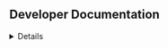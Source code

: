 ## Developer Documentation

<details>

To setup a local development environment:

* clone the repository
* change directories using `cd sociome_portal`
* create a virtual environment using `python3 -m venv sociome_portal`
* change directories using `cd sociome_portal`
* activate the vertual environment using `source bin/activate`
* install the dependencies using `pip install django-globus-portal-framework`
* create settings/local.py with client id and client secrets from Globus Developer site
* change directories using `cd ..`
* create the initial database using `python manage.py migrate`

* in order to test local deployment one can run the django app locally using `python manage.py runserver`

</details>
